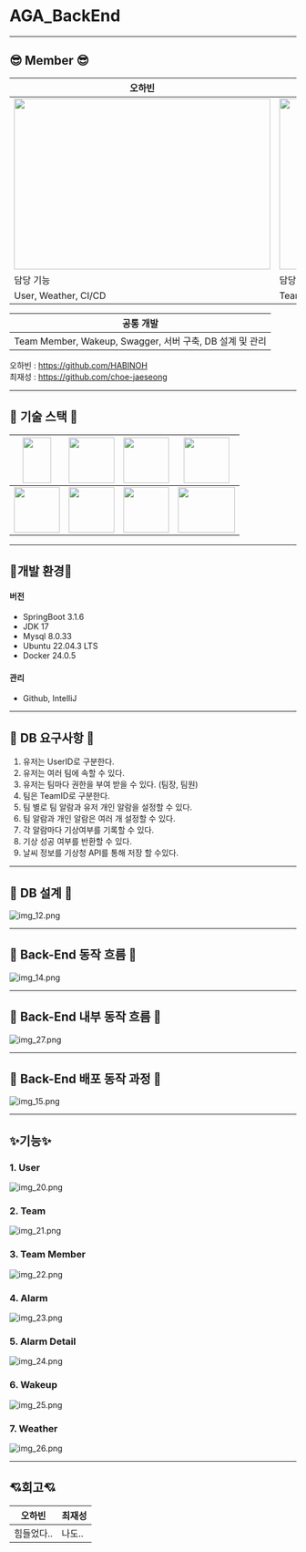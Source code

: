# AGA_BackEnd

---

## 😎 Member 😎

| 오하빈                                                  | 최재성                                            |
|------------------------------------------------------|------------------------------------------------|
| <img src="image/img_2.png" width="450" height="300"> | <img src="image/img_1.png" width="450" height="300"> |
| 담당 기능                                                | 담당 기능                                               |
| User, Weather, CI/CD                                 | Team, Alarm, Alarm Detail                      |

| 공통 개발                                       |
|------------------------------------------------|
| Team Member, Wakeup, Swagger, 서버 구축, DB 설계 및 관리 |


오하빈 : https://github.com/HABINOH <br>
최재성 : https://github.com/choe-jaeseong


---

## 🦾 기술 스택 🦾
|<img src="image/img_9.png" width="50" height="80">|<img src="image/img_3.png" width="80" height="80">|<img src="image/img_4.png" width="80" height="80">|<img src="image/img_11.png" width="80" height="80">|
|---|--|-|-|
|<img src="image/img_5.png" width="80" height="80">|<img src="image/img_6.png" width="80" height="80">|<img src="image/img_7.png" width="80" height="80">|<img src="image/img_8.png" width="100" height="80">|

---

## 📌개발 환경📌

#### 버전
- SpringBoot 3.1.6
- JDK 17
- Mysql 8.0.33
- Ubuntu 22.04.3 LTS
- Docker 24.0.5
#### 관리
- Github, IntelliJ

---

## 📢 DB 요구사항 📢

1. 유저는 UserID로 구분한다.
2. 유저는 여러 팀에 속할 수 있다.
3. 유저는 팀마다 권한을 부여 받을 수 있다. (팀장, 팀원)
4. 팀은 TeamID로 구분한다.
5. 팀 별로 팀 알람과 유저 개인 알람을 설정할 수 있다.
6. 팀 알람과 개인 알람은 여러 개 설정할 수 있다.
7. 각 알람마다 기상여부를 기록할 수 있다.
8. 기상 성공 여부를 반환할 수 있다.
9. 날씨 정보를 기상청 API를 통해 저장 할 수있다.

---

## 📃 DB 설계 📃

![img_12.png](image/img_12.png)

---

## 🚗 Back-End 동작 흐름 🚗

![img_14.png](image/img_14.png)

---

## 🚗 Back-End 내부 동작 흐름 🚗

![img_27.png](image/img_27.png)

---

## 🚗 Back-End 배포 동작 과정 🚗

![img_15.png](image/img_15.png)

---

## ✨기능✨

### 1. User
![img_20.png](image/img_20.png)

### 2. Team
![img_21.png](image/img_21.png)

### 3. Team Member
![img_22.png](image/img_22.png)

### 4. Alarm
![img_23.png](image/img_23.png)

### 5. Alarm Detail
![img_24.png](image/img_24.png)

### 6. Wakeup
![img_25.png](image/img_25.png)

### 7. Weather
![img_26.png](image/img_26.png)

---

## 💘회고💘
| 오하빈        | 최재성 |
|------------|-----|
| 힘들었다..<br> | 나도..|

